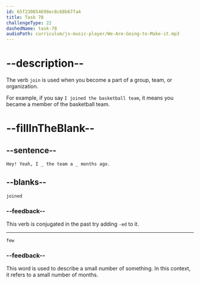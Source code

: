 ```yaml
---
id: 65f230854698ec8c68b67fa4
title: Task 78
challengeType: 22
dashedName: task-78
audioPath: curriculum/js-music-player/We-Are-Going-to-Make-it.mp3
---
```


<!--
AUDIO:
Sophie: Hey! Yeah, I joined the team a few months ago.
-->

# --description--

The verb `join` is used when you become a part of a group, team, or organization.

For example, if you say `I joined the basketball team`, it means you became a member of the basketball team.

# --fillInTheBlank--

## --sentence--

`Hey! Yeah, I _ the team a _ months ago.`

## --blanks--

`joined`

### --feedback--

This verb is conjugated in the past try adding `-ed` to it.

---

`few`

### --feedback--

This word is used to describe a small number of something. In this context, it refers to a small number of months.
